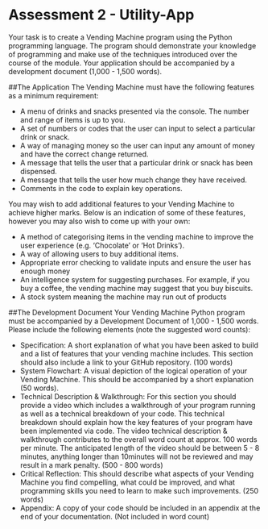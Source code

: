
# Assessment 2 - Utility-App

Your task is to create a Vending Machine program using the Python programming language. The program should demonstrate your knowledge of programming and make use of the techniques introduced over the course of the module. Your application should be accompanied by a development document (1,000 - 1,500 words).

##The Application
The Vending Machine must have the following features as a minimum requirement:
* A menu of drinks and snacks presented via the console. The number and range of items is up to you.
* A set of numbers or codes that the user can input to select a particular drink or snack.
* A way of managing money so the user can input any amount of money and have the correct change returned.
* A message that tells the user that a particular drink or snack has been dispensed.
* A message that tells the user how much change they have received.
* Comments in the code to explain key operations.

You may wish to add additional features to your Vending Machine to achieve higher marks. Below is an indication of some of these features, however you may also wish to come up with your own:
* A method of categorising items in the vending machine to improve the user experience (e.g. ‘Chocolate’ or ‘Hot Drinks’).
* A way of allowing users to buy additional items.
* Appropriate error checking to validate inputs and ensure the user has enough money
* An intelligence system for suggesting purchases. For example, if you buy a coffee, the vending machine may suggest that you buy biscuits.
* A stock system meaning the machine may run out of products

##The Development Document
Your Vending Machine Python program must be accompanied by a Development Document of 1,000 - 1,500 words. Please include the following elements (note the suggested word counts):
* Specification: A short explanation of what you have been asked to build and a list of features that your vending machine includes. This section should also include a link to your GitHub repository. (100 words)
* System Flowchart: A visual depiction of the logical operation of your Vending Machine. This should be accompanied by a short explanation (50 words).
* Technical Description & Walkthrough: For this section you should provide a video which includes a walkthrough of your program running as well as a technical breakdown of your code. This technical breakdown should explain how the key features of your program have been implemented via code. The video technical description & walkthrough contributes to the overall word count at approx. 100 words per minute. The anticipated length of the video should be between 5 - 8 minutes, anything longer than 10minutes will not be reviewed and may result in a mark penalty. (500 - 800 words)
* Critical Reflection: This should describe what aspects of your Vending Machine you find compelling, what could be improved, and what programming skills you need to learn to make such improvements. (250 words)
* Appendix: A copy of your code should be included in an appendix at the end of your documentation. (Not included in word count)
